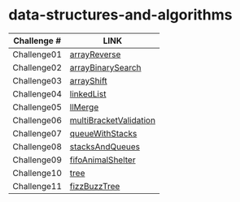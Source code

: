 # data-structures-and-algorithms

Challenge # | LINK 
------      | ----
Challenge01 | [arrayReverse](https://github.com/Balqees-401-advanced-javascript/data-structures-and-algorithms/tree/master/challenges/arrayReverse)
Challenge02 | [arrayBinarySearch](https://github.com/Balqees-401-advanced-javascript/data-structures-and-algorithms/tree/master/challenges/arrayBinarySearch)
Challenge03 | [arrayShift](https://github.com/Balqees-401-advanced-javascript/data-structures-and-algorithms/tree/master/challenges/arrayShift)
Challenge04 | [linkedList](https://github.com/Balqees-401-advanced-javascript/data-structures-and-algorithms/tree/master/challenges/linkedList)
Challenge05 | [llMerge](https://github.com/Balqees-401-advanced-javascript/data-structures-and-algorithms/tree/master/challenges/llMerge)
Challenge06 | [multiBracketValidation](https://github.com/Balqees-401-advanced-javascript/data-structures-and-algorithms/tree/master/challenges/multiBracketValidation)
Challenge07 | [queueWithStacks](https://github.com/Balqees-401-advanced-javascript/data-structures-and-algorithms/tree/master/challenges/queueWithStacks)
Challenge08 | [stacksAndQueues](https://github.com/Balqees-401-advanced-javascript/data-structures-and-algorithms/tree/master/challenges/stacksAndQueues)
Challenge09 | [fifoAnimalShelter](https://github.com/Balqees-401-advanced-javascript/data-structures-and-algorithms/tree/master/challenges/fifoAnimalShelter)
Challenge10 | [tree](https://github.com/Balqees-401-advanced-javascript/data-structures-and-algorithms/tree/master/challenges/tree)
Challenge11 | [fizzBuzzTree](https://github.com/Balqees-401-advanced-javascript/data-structures-and-algorithms/tree/master/challenges/fizzBuzzTree)